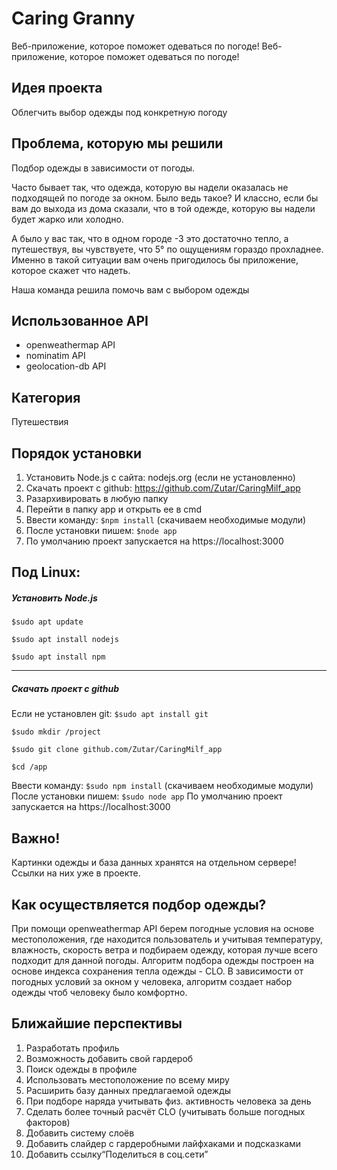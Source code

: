 # Caring Granny
  Веб-приложение, которое поможет одеваться по погоде! Веб-приложение, которое поможет одеваться по погоде!

## Идея проекта
Облегчить выбор одежды под конкретную погоду

## Проблема, которую мы решили
Подбор одежды в зависимости от погоды.

Часто бывает так, что одежда, которую вы надели оказалась не подходящей по погоде за окном. Было ведь такое? И классно, если бы вам до выхода из дома сказали, что в той одежде, которую вы надели будет жарко или холодно.

А было у вас так, что в одном городе -3 это достаточно тепло, а путешествуя, вы чувствуете, что 5° по ощущениям гораздо прохладнее. Именно в такой ситуации вам очень пригодилось бы приложение, которое скажет что надеть.

Наша команда решила помочь вам с выбором одежды

## Использованное API
- openweathermap API
- nominatim API
-  geolocation-db API

## Категория
Путешествия

## Порядок установки
1. Установить Node.js с сайта: nodejs.org (если не установленно)
2. Скачать проект с github:  https://github.com/Zutar/CaringMilf_app
3. Разархивировать в любую папку
4. Перейти в папку app и открыть ее в cmd
5. Ввести команду: `$npm install` (скачиваем необходимые модули)
6. После установки пишем: `$node app`
7. По умолчанию проект запускается на https://localhost:3000

## Под Linux:
##### Установить Node.js

`$sudo apt update`

`$sudo apt install nodejs`

`$sudo apt install npm`

------------

##### Скачать проект с github
Если не установлен git: `$sudo apt install git`

`$sudo mkdir /project`

`$sudo git clone github.com/Zutar/CaringMilf_app`

`$cd /app`

Ввести команду: `$sudo npm install` (скачиваем необходимые модули)
После установки пишем: `$sudo node app`
По умолчанию проект запускается на https://localhost:3000

## Важно!
Картинки одежды и база данных хранятся на отдельном сервере!
Ссылки на них уже в проекте.


## Как осуществляется подбор одежды?
При помощи openweathermap API берем погодные условия на основе местоположения, где находится пользователь и учитывая температуру, влажность, скорость ветра и подбираем одежду, которая лучше всего подходит для данной погоды. 
Алгоритм подбора одежды построен на основе индекса сохранения тепла одежды - CLO. В зависимости от погодных условий за окном у человека, алгоритм создает набор одежды чтоб человеку было комфортно.

## Ближайшие перспективы
1. Разработать профиль
2. Возможность добавить свой гардероб
3. Поиск одежды в профиле
4. Использовать местоположение по всему миру
5. Расширить базу данных предлагаемой одежды
6. При подборе наряда учитывать физ. активность человека за день
7. Сделать более точный расчёт CLO (учитывать больше погодных факторов) 
8. Добавить систему слоёв
9. Добавить слайдер с гардеробными лайфхаками и подсказками
10. Добавить ссылку“Поделиться в соц.сети”
